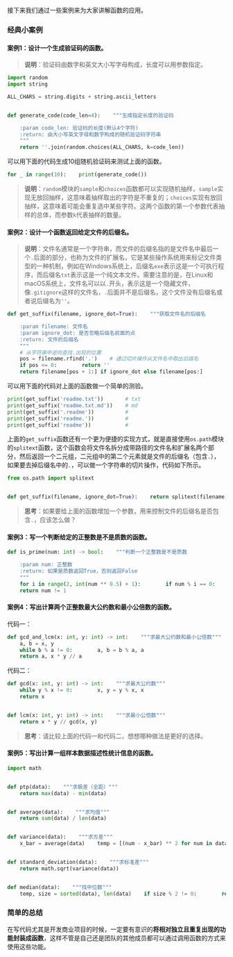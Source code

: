 接下来我们通过一些案例来为大家讲解函数的应用。

### 经典小案例

#### 案例1：设计一个生成验证码的函数。

> **说明**：验证码由数字和英文大小写字母构成，长度可以用参数指定。

```python
import random
import string

ALL_CHARS = string.digits + string.ascii_letters


def generate_code(code_len=4):    """生成指定长度的验证码

    :param code_len: 验证码的长度(默认4个字符)
    :return: 由大小写英文字母和数字构成的随机验证码字符串
    """
    return ''.join(random.choices(ALL_CHARS, k=code_len))
```

可以用下面的代码生成10组随机验证码来测试上面的函数。

```python
for _ in range(10):    print(generate_code()) 
```

> **说明**：`random`模块的`sample`和`choices`函数都可以实现随机抽样，`sample`实现无放回抽样，这意味着抽样取出的字符是不重复的；`choices`实现有放回抽样，这意味着可能会重复选中某些字符。这两个函数的第一个参数代表抽样的总体，而参数`k`代表抽样的数量。

#### 案例2：设计一个函数返回给定文件的后缀名。

> **说明**：文件名通常是一个字符串，而文件的后缀名指的是文件名中最后一个`.`后面的部分，也称为文件的扩展名，它是某些操作系统用来标记文件类型的一种机制，例如在Windows系统上，后缀名`exe`表示这是一个可执行程序，而后缀名`txt`表示这是一个纯文本文件。需要注意的是，在Linux和macOS系统上，文件名可以以`.`开头，表示这是一个隐藏文件，像`.gitignore`这样的文件名，`.`后面并不是后缀名，这个文件没有后缀名或者说后缀名为`''`。

```python
def get_suffix(filename, ignore_dot=True):    """获取文件名的后缀名

    :param filename: 文件名
    :param ignore_dot: 是否忽略后缀名前面的点
    :return: 文件的后缀名
    """
    # 从字符串中逆向查找.出现的位置
    pos = filename.rfind('.')    # 通过切片操作从文件名中取出后缀名
    if pos <= 0:        return ''
    return filename[pos + 1:] if ignore_dot else filename[pos:]
```

可以用下面的代码对上面的函数做一个简单的测验。

```python
print(get_suffix('readme.txt'))       # txt
print(get_suffix('readme.txt.md'))    # md
print(get_suffix('.readme'))          #
print(get_suffix('readme.'))          #
print(get_suffix('readme'))           #
```

上面的`get_suffix`函数还有一个更为便捷的实现方式，就是直接使用`os.path`模块的`splitext`函数，这个函数会将文件名拆分成带路径的文件名和扩展名两个部分，然后返回一个二元组，二元组中的第二个元素就是文件的后缀名（包含`.`），如果要去掉后缀名中的`.`，可以做一个字符串的切片操作，代码如下所示。

```python
from os.path import splitext


def get_suffix(filename, ignore_dot=True):    return splitext(filename)[1][1:]
```

> **思考**：如果要给上面的函数增加一个参数，用来控制文件的后缀名是否包含`.`，应该怎么做？

#### 案例3：写一个判断给定的正整数是不是质数的函数。

```python
def is_prime(num: int) -> bool:    """判断一个正整数是不是质数

    :param num: 正整数
    :return: 如果是质数返回True，否则返回False
    """
    for i in range(2, int(num ** 0.5) + 1):        if num % i == 0:            return False
    return num != 1
```

#### 案例4：写出计算两个正整数最大公约数和最小公倍数的函数。

代码一：

```python
def gcd_and_lcm(x: int, y: int) -> int:    """求最大公约数和最小公倍数"""
    a, b = x, y
    while b % a != 0:        a, b = b % a, a
    return a, x * y // a
```

代码二：

```python
def gcd(x: int, y: int) -> int:    """求最大公约数"""
    while y % x != 0:        x, y = y % x, x
    return x


def lcm(x: int, y: int) -> int:    """求最小公倍数"""
    return x * y // gcd(x, y)
```

> **思考**：请比较上面的代码一和代码二，想想哪种做法是更好的选择。

#### 案例5：写出计算一组样本数据描述性统计信息的函数。

```python
import math


def ptp(data):    """求极差（全距）"""
    return max(data) - min(data)


def average(data):    """求均值"""
    return sum(data) / len(data)


def variance(data):    """求方差"""
    x_bar = average(data)    temp = [(num - x_bar) ** 2 for num in data]    return sum(temp) / (len(temp) - 1)


def standard_deviation(data):    """求标准差"""
    return math.sqrt(variance(data))


def median(data):    """找中位数"""
    temp, size = sorted(data), len(data)    if size % 2 != 0:        return temp[size // 2]    else:        return average(temp[size // 2 - 1:size // 2 + 1])
```

### 简单的总结

在写代码尤其是开发商业项目的时候，一定要有意识的**将相对独立且重复出现的功能封装成函数**，这样不管是自己还是团队的其他成员都可以通过调用函数的方式来使用这些功能。